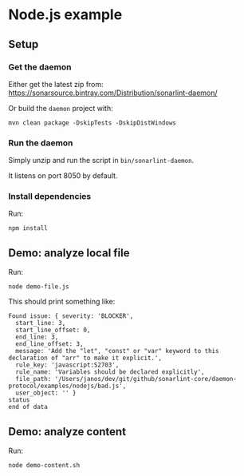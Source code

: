 Node.js example
===============

## Setup

### Get the daemon

Either get the latest zip from: https://sonarsource.bintray.com/Distribution/sonarlint-daemon/

Or build the `daemon` project with:

    mvn clean package -DskipTests -DskipDistWindows

### Run the daemon

Simply unzip and run the script in `bin/sonarlint-daemon`.

It listens on port 8050 by default.

### Install dependencies

Run:

    npm install

## Demo: analyze local file

Run:

    node demo-file.js

This should print something like:

    Found issue: { severity: 'BLOCKER',
      start_line: 3,
      start_line_offset: 0,
      end_line: 3,
      end_line_offset: 3,
      message: 'Add the "let", "const" or "var" keyword to this declaration of "arr" to make it explicit.',
      rule_key: 'javascript:S2703',
      rule_name: 'Variables should be declared explicitly',
      file_path: '/Users/janos/dev/git/github/sonarlint-core/daemon-protocol/examples/nodejs/bad.js',
      user_object: '' }
    status
    end of data

## Demo: analyze content

Run:

    node demo-content.sh
